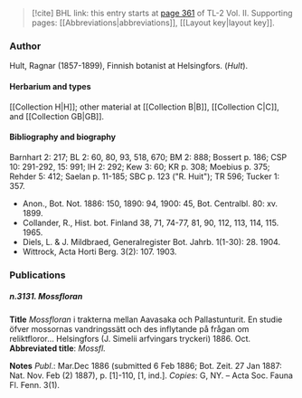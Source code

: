 > [!cite] BHL link: this entry starts at [page 361](https://www.biodiversitylibrary.org/item/103253#page/387/mode/1up) of TL-2 Vol. II.
> Supporting pages: [[Abbreviations|abbreviations]], [[Layout key|layout key]].

### Author

Hult, Ragnar (1857-1899), Finnish botanist at Helsingfors. (*Hult*).

#### Herbarium and types

[[Collection H|H]]; other material at [[Collection B|B]], [[Collection C|C]], and [[Collection GB|GB]].

#### Bibliography and biography

Barnhart 2: 217; BL 2: 60, 80, 93, 518, 670; BM 2: 888; Bossert p. 186; CSP 10: 291-292, 15: 991; IH 2: 292; Kew 3: 60; KR p. 308; Moebius p. 375; Rehder 5: 412; Saelan p. 11-185; SBC p. 123 ("R. Huit"); TR 596; Tucker 1: 357.
- Anon., Bot. Not. 1886: 150, 1890: 94, 1900: 45, Bot. Centralbl. 80: xv. 1899.
- Collander, R., Hist. bot. Finland 38, 71, 74-77, 81, 90, 112, 113, 114, 115. 1965.
- Diels, L. & J. Mildbraed, Generalregister Bot. Jahrb. 1(1-30): 28. 1904.
- Wittrock, Acta Horti Berg. 3(2): 107. 1903.

### Publications

##### n.3131. Mossfloran

**Title**
*Mossfloran* i trakterna mellan Aavasaka och Pallastunturit. En studie öfver mossornas vandringssätt och des inflytande på frågan om reliktfloror... Helsingfors (J. Simelii arfvingars tryckeri) 1886. Oct.
**Abbreviated title**: *Mossfl.*

**Notes**
*Publ*.: Mar.Dec 1886 (submitted 6 Feb 1886; Bot. Zeit. 27 Jan 1887: Nat. Nov. Feb (2) 1887), p. \[1\]-110, \[1, ind.\]. *Copies*: G, NY. – Acta Soc. Fauna Fl. Fenn. 3(1).

